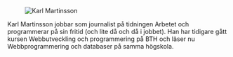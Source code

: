 <div class="author-byline">
<figure class="figure left">
<img src="image/karl.jpg?w=100" alt="Karl Martinsson">
</figure>
<p>Karl Martinsson jobbar som journalist på tidningen Arbetet och programmerar på sin fritid (och lite då och då i jobbet). Han har tidigare gått kursen Webbutveckling och programmering på BTH och läser nu Webbprogrammering och databaser på samma högskola.</p>
</div>
